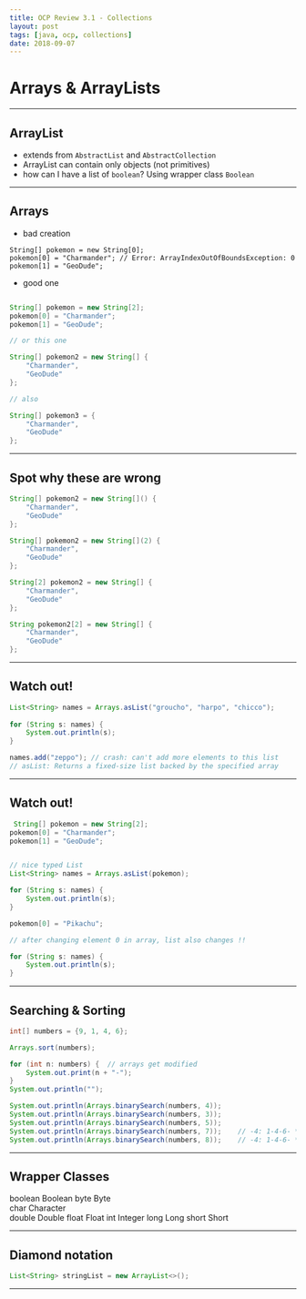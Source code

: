 ```yaml
---
title: OCP Review 3.1 - Collections 
layout: post
tags: [java, ocp, collections]
date: 2018-09-07
---
```

# Arrays & ArrayLists
---
## ArrayList

- extends from `AbstractList` and `AbstractCollection`
- ArrayList can contain only objects (not primitives)
- how can I have a list of `boolean`? Using wrapper class `Boolean`

---

## Arrays

- bad creation

```
String[] pokemon = new String[0];
pokemon[0] = "Charmander"; // Error: ArrayIndexOutOfBoundsException: 0
pokemon[1] = "GeoDude";
```

- good one

```java

String[] pokemon = new String[2];
pokemon[0] = "Charmander";
pokemon[1] = "GeoDude";

// or this one

String[] pokemon2 = new String[] {
    "Charmander", 
    "GeoDude"
};

// also

String[] pokemon3 = {
    "Charmander",
    "GeoDude"
};

```

---

## Spot why these are wrong

```java
String[] pokemon2 = new String[]() {
    "Charmander",
    "GeoDude"
};

String[] pokemon2 = new String[](2) {
    "Charmander",
    "GeoDude"
};

String[2] pokemon2 = new String[] {
    "Charmander",
    "GeoDude"
};

String pokemon2[2] = new String[] {
    "Charmander",
    "GeoDude"
};

```

---

## Watch out!

```java
List<String> names = Arrays.asList("groucho", "harpo", "chicco");
        
for (String s: names) {
    System.out.println(s);
}

names.add("zeppo"); // crash: can't add more elements to this list
// asList: Returns a fixed-size list backed by the specified array
```

---

## Watch out! 

```java
 String[] pokemon = new String[2];
pokemon[0] = "Charmander";
pokemon[1] = "GeoDude";


// nice typed List
List<String> names = Arrays.asList(pokemon);

for (String s: names) {
    System.out.println(s);
}

pokemon[0] = "Pikachu";

// after changing element 0 in array, list also changes !!

for (String s: names) {
    System.out.println(s);
}
```


---

## Searching & Sorting

```java
int[] numbers = {9, 1, 4, 6};

Arrays.sort(numbers);

for (int n: numbers) {  // arrays get modified
    System.out.print(n + "-");
}
System.out.println("");

System.out.println(Arrays.binarySearch(numbers, 4));
System.out.println(Arrays.binarySearch(numbers, 3));
System.out.println(Arrays.binarySearch(numbers, 5));
System.out.println(Arrays.binarySearch(numbers, 7));    // -4: 1-4-6- *7* -9
System.out.println(Arrays.binarySearch(numbers, 8));    // -4: 1-4-6- *8* -9
```

---

## Wrapper Classes

boolean	Boolean	
byte	Byte	
char	Character	
double	Double
float	Float
int	    Integer
long	Long
short	Short

---

## Diamond notation

```java
List<String> stringList = new ArrayList<>();
```

---